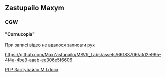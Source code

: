 <h2> Zastupailo Maxym</h2>
<h3>CGW</h3>
<h4>"Cornucopia"</h4>

<p>При записі відео не вдалося записати рух</p>

https://github.com/MaxZastupailo/MSVR_Labs/assets/66183706/afd2e995-4f4a-4be9-aaab-ee306e5f6606

[РГР Заступайло М.І.docx](https://github.com/user-attachments/files/15566474/default.docx)
